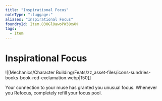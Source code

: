 ```yaml
---
title: "Inspirational Focus"
noteType: ":luggage:"
aliases: "Inspirational Focus"
foundryId: Item.83OGl0awoPW38xAM
tags:
  - Item
---
```


# Inspirational Focus
![[Mechanics/Character Building/Feats/zz_asset-files/icons-sundries-books-book-red-exclamation.webp|150]]

Your connection to your muse has granted you unusual focus. Whenever you Refocus, completely refill your focus pool.
